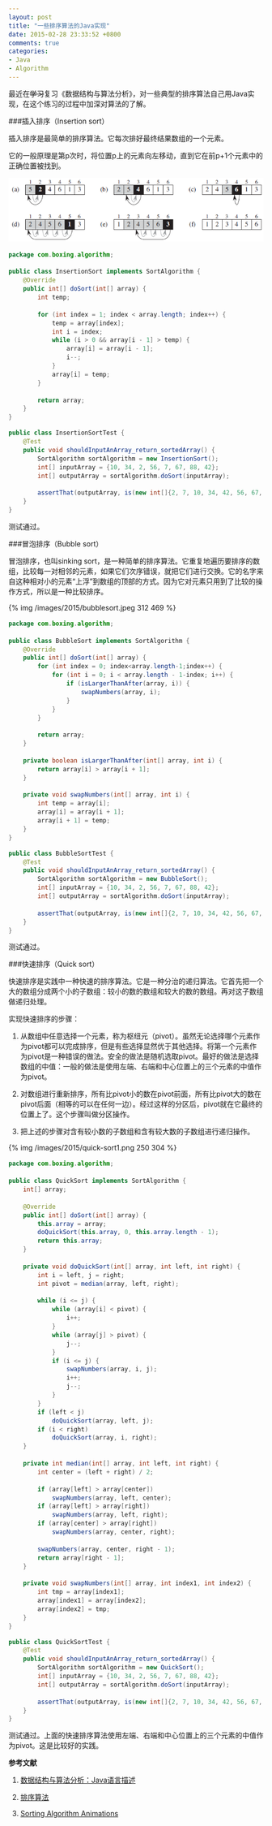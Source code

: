 ```yaml
---
layout: post
title: "一些排序算法的Java实现"
date: 2015-02-28 23:33:52 +0800
comments: true
categories:
- Java
- Algorithm
---
```


最近在~~学习~~复习《数据结构与算法分析》，对一些典型的排序算法自己用Java实现，在这个练习的过程中加深对算法的了解。

<!-- more -->

###插入排序（Insertion sort）

插入排序是最简单的排序算法。它每次排好最终结果数组的一个元素。

它的一般原理是第p次时，将位置p上的元素向左移动，直到它在前p+1个元素中的正确位置被找到。

![Insertion sort](/images/2015/insertion-sort.png)

```java
package com.boxing.algorithm;

public class InsertionSort implements SortAlgorithm {
    @Override
    public int[] doSort(int[] array) {
        int temp;

        for (int index = 1; index < array.length; index++) {
            temp = array[index];
            int i = index;
            while (i > 0 && array[i - 1] > temp) {
                array[i] = array[i - 1];
                i--;
            }
            array[i] = temp;
        }

        return array;
    }
}
```

```java
public class InsertionSortTest {
    @Test
    public void shouldInputAnArray_return_sortedArray() {
        SortAlgorithm sortAlgorithm = new InsertionSort();
        int[] inputArray = {10, 34, 2, 56, 7, 67, 88, 42};
        int[] outputArray = sortAlgorithm.doSort(inputArray);

        assertThat(outputArray, is(new int[]{2, 7, 10, 34, 42, 56, 67, 88}));
    }
}
```

测试通过。

###冒泡排序（Bubble sort）

冒泡排序，也叫sinking sort，是一种简单的排序算法。它重复地遍历要排序的数组，比较每一对相邻的元素，如果它们次序错误，就把它们进行交换。它的名字来自这种相对小的元素“上浮”到数组的顶部的方式。因为它对元素只用到了比较的操作方式，所以是一种比较排序。

{% img /images/2015/bubblesort.jpeg 312 469 %}

```java
package com.boxing.algorithm;

public class BubbleSort implements SortAlgorithm {
    @Override
    public int[] doSort(int[] array) {
        for (int index = 0; index<array.length-1;index++) {
            for (int i = 0; i < array.length - 1-index; i++) {
                if (isLargerThanAfter(array, i)) {
                    swapNumbers(array, i);
                }
            }
        }

        return array;
    }

    private boolean isLargerThanAfter(int[] array, int i) {
        return array[i] > array[i + 1];
    }

    private void swapNumbers(int[] array, int i) {
        int temp = array[i];
        array[i] = array[i + 1];
        array[i + 1] = temp;
    }
}
```

```java
public class BubbleSortTest {
    @Test
    public void shouldInputAnArray_return_sortedArray() {
        SortAlgorithm sortAlgorithm = new BubbleSort();
        int[] inputArray = {10, 34, 2, 56, 7, 67, 88, 42};
        int[] outputArray = sortAlgorithm.doSort(inputArray);

        assertThat(outputArray, is(new int[]{2, 7, 10, 34, 42, 56, 67, 88}));
    }
}
```

测试通过。

###快速排序（Quick sort）

快速排序是实践中一种快速的排序算法。它是一种分治的递归算法。它首先把一个大的数组分成两个小的子数组：较小的数的数组和较大的数的数组。再对这子数组做递归处理。

实现快速排序的步骤：

1. 从数组中任意选择一个元素，称为枢纽元（pivot）。虽然无论选择哪个元素作为pivot都可以完成排序，但是有些选择显然优于其他选择。将第一个元素作为pivot是一种错误的做法。安全的做法是随机选取pivot。最好的做法是选择数组的中值：一般的做法是使用左端、右端和中心位置上的三个元素的中值作为pivot。

2. 对数组进行重新排序，所有比pivot小的数在pivot前面，所有比pivot大的数在pivot后面（相等的可以在任何一边）。经过这样的分区后，pivot就在它最终的位置上了。这个步骤叫做分区操作。

3. 把上述的步骤对含有较小数的子数组和含有较大数的子数组进行递归操作。

{% img /images/2015/quick-sort1.png 250 304 %}

```java
package com.boxing.algorithm;

public class QuickSort implements SortAlgorithm {
    int[] array;

    @Override
    public int[] doSort(int[] array) {
        this.array = array;
        doQuickSort(this.array, 0, this.array.length - 1);
        return this.array;
    }

    private void doQuickSort(int[] array, int left, int right) {
        int i = left, j = right;
        int pivot = median(array, left, right);

        while (i <= j) {
            while (array[i] < pivot) {
                i++;
            }
            while (array[j] > pivot) {
                j--;
            }
            if (i <= j) {
                swapNumbers(array, i, j);
                i++;
                j--;
            }
        }
        if (left < j)
            doQuickSort(array, left, j);
        if (i < right)
            doQuickSort(array, i, right);
    }

    private int median(int[] array, int left, int right) {
        int center = (left + right) / 2;

        if (array[left] > array[center])
            swapNumbers(array, left, center);
        if (array[left] > array[right])
            swapNumbers(array, left, right);
        if (array[center] > array[right])
            swapNumbers(array, center, right);

        swapNumbers(array, center, right - 1);
        return array[right - 1];
    }

    private void swapNumbers(int[] array, int index1, int index2) {
        int tmp = array[index1];
        array[index1] = array[index2];
        array[index2] = tmp;
    }
}
```

```java
public class QuickSortTest {
    @Test
    public void shouldInputAnArray_return_sortedArray() {
        SortAlgorithm sortAlgorithm = new QuickSort();
        int[] inputArray = {10, 34, 2, 56, 7, 67, 88, 42};
        int[] outputArray = sortAlgorithm.doSort(inputArray);

        assertThat(outputArray, is(new int[]{2, 7, 10, 34, 42, 56, 67, 88}));
    }
}
```

测试通过。上面的快速排序算法使用左端、右端和中心位置上的三个元素的中值作为pivot。这是比较好的实践。

**参考文献**

1. [数据结构与算法分析：Java语言描述](http://book.douban.com/subject/3351237/)

2. [排序算法](http://zh.wikipedia.org/wiki/%E6%8E%92%E5%BA%8F%E7%AE%97%E6%B3%95)

3. [Sorting Algorithm Animations](http://www.sorting-algorithms.com/)